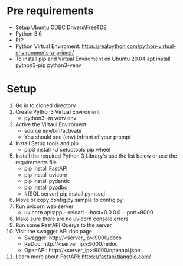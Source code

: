 # Pre requirements
- Setup Ubuntu ODBC Drivers\FreeTDS
- Python 3.6
- PIP
- Python Virtual Enviroment: https://realpython.com/python-virtual-environments-a-primer/
- To install pip and Virtual Enviroment on Ubuntu 20.04 apt install python3-pip python3-venv


# Setup
1. Go in to cloned directory
2. Create Python3 Virtual Enviroment
	- python3 -m venv env
3. Active the Virtaul Enviroment
	- source env/bin/activate
	- You should see (env) infront of your prompt
4. Install Setup tools and pip
	- pip3 install -U setuptools pip wheel
5. Install the required Python 3 Library's use the list below or use the requirements file
	- pip install FastAPI
	- pip install uvicorn
	- pip install pydantic
	- pip install pyodbc
	- #(SQL server) pip install pymssql
6. Move or copy config.py.sample to config.py	
7. Run uvicorn web server
    - uvicorn api:app --reload --host=0.0.0.0 --port=9000
8. Make sure there are no uvicorn console errors
9. Run some RestAPI Querys to the server
10. Visit the swagger API doc page
    - Swagger: http://<server_ip>:9000/docs
	- ReDoc: http://<server_ip>:9000/redoc
    - OpenAPI: http://<server_ip>:9000/openapi.json
11. Learn more about FastAPI: https://fastapi.tiangolo.com/


